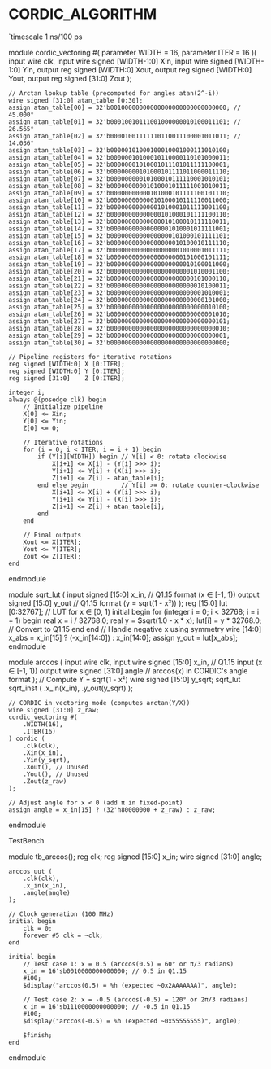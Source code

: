 # CORDIC_ALGORITHM



`timescale 1 ns/100 ps

module cordic_vectoring #(
    parameter WIDTH = 16,
    parameter ITER = 16
)(
    input wire                      clk,
    input wire signed [WIDTH-1:0]  Xin,
    input wire signed [WIDTH-1:0]  Yin,
    output reg signed [WIDTH:0]    Xout,
    output reg signed [WIDTH:0]    Yout,
    output reg signed [31:0]       Zout
);

    // Arctan lookup table (precomputed for angles atan(2^-i))
    wire signed [31:0] atan_table [0:30];
    assign atan_table[00] = 32'b00100000000000000000000000000000; // 45.000°
    assign atan_table[01] = 32'b00010010111001000000010100011101; // 26.565°
    assign atan_table[02] = 32'b00001001111110110011100001011011; // 14.036°
    assign atan_table[03] = 32'b00000101000100010001000111010100;
    assign atan_table[04] = 32'b00000010100010110000110101000011;
    assign atan_table[05] = 32'b00000001010001011101011111100001;
    assign atan_table[06] = 32'b00000000101000101111011000011110;
    assign atan_table[07] = 32'b00000000010100010111110001010101;
    assign atan_table[08] = 32'b00000000001010001011111001010011;
    assign atan_table[09] = 32'b00000000000101000101111100101110;
    assign atan_table[10] = 32'b00000000000010100010111110011000;
    assign atan_table[11] = 32'b00000000000001010001011111001100;
    assign atan_table[12] = 32'b00000000000000101000101111100110;
    assign atan_table[13] = 32'b00000000000000010100010111110011;
    assign atan_table[14] = 32'b00000000000000001010001011111001;
    assign atan_table[15] = 32'b00000000000000000101000101111101;
    assign atan_table[16] = 32'b00000000000000000010100010111110;
    assign atan_table[17] = 32'b00000000000000000001010001011111;
    assign atan_table[18] = 32'b00000000000000000000101000101111;
    assign atan_table[19] = 32'b00000000000000000000010100011000;
    assign atan_table[20] = 32'b00000000000000000000001010001100;
    assign atan_table[21] = 32'b00000000000000000000000101000110;
    assign atan_table[22] = 32'b00000000000000000000000010100011;
    assign atan_table[23] = 32'b00000000000000000000000001010001;
    assign atan_table[24] = 32'b00000000000000000000000000101000;
    assign atan_table[25] = 32'b00000000000000000000000000010100;
    assign atan_table[26] = 32'b00000000000000000000000000001010;
    assign atan_table[27] = 32'b00000000000000000000000000000101;
    assign atan_table[28] = 32'b00000000000000000000000000000010;
    assign atan_table[29] = 32'b00000000000000000000000000000001;
    assign atan_table[30] = 32'b00000000000000000000000000000000;

    // Pipeline registers for iterative rotations
    reg signed [WIDTH:0] X [0:ITER];
    reg signed [WIDTH:0] Y [0:ITER];
    reg signed [31:0]    Z [0:ITER];

    integer i;
    always @(posedge clk) begin
        // Initialize pipeline
        X[0] <= Xin;
        Y[0] <= Yin;
        Z[0] <= 0;

        // Iterative rotations
        for (i = 0; i < ITER; i = i + 1) begin
            if (Y[i][WIDTH]) begin // Y[i] < 0: rotate clockwise
                X[i+1] <= X[i] - (Y[i] >>> i);
                Y[i+1] <= Y[i] + (X[i] >>> i);
                Z[i+1] <= Z[i] - atan_table[i];
            end else begin         // Y[i] >= 0: rotate counter-clockwise
                X[i+1] <= X[i] + (Y[i] >>> i);
                Y[i+1] <= Y[i] - (X[i] >>> i);
                Z[i+1] <= Z[i] + atan_table[i];
            end
        end

        // Final outputs
        Xout <= X[ITER];
        Yout <= Y[ITER];
        Zout <= Z[ITER];
    end

endmodule


module sqrt_lut (
    input  signed [15:0] x_in,  // Q1.15 format (x ∈ [-1, 1))
    output signed [15:0] y_out  // Q1.15 format (y = sqrt(1 - x²))
);
    reg [15:0] lut [0:32767]; // LUT for x ∈ [0, 1)
    initial begin
        for (integer i = 0; i < 32768; i = i + 1) begin
            real x = i / 32768.0;
            real y = $sqrt(1.0 - x * x);
            lut[i] = y * 32768.0; // Convert to Q1.15
        end
    end
    // Handle negative x using symmetry
    wire [14:0] x_abs = x_in[15] ? (-x_in[14:0]) : x_in[14:0];
    assign y_out = lut[x_abs];
endmodule



module arccos (
    input  wire clk,
    input  wire signed [15:0] x_in,    // Q1.15 input (x ∈ [-1, 1))
    output wire signed [31:0] angle    // arccos(x) in CORDIC's angle format
);
    // Compute Y = sqrt(1 - x²)
    wire signed [15:0] y_sqrt;
    sqrt_lut sqrt_inst (
        .x_in(x_in),
        .y_out(y_sqrt)
    );

    // CORDIC in vectoring mode (computes arctan(Y/X))
    wire signed [31:0] z_raw;
    cordic_vectoring #(
        .WIDTH(16),
        .ITER(16)
    ) cordic (
        .clk(clk),
        .Xin(x_in),
        .Yin(y_sqrt),
        .Xout(), // Unused
        .Yout(), // Unused
        .Zout(z_raw)
    );

    // Adjust angle for x < 0 (add π in fixed-point)
    assign angle = x_in[15] ? (32'h80000000 + z_raw) : z_raw;
endmodule



TestBench 

module tb_arccos();
    reg clk;
    reg signed [15:0] x_in;
    wire signed [31:0] angle;

    arccos uut (
        .clk(clk),
        .x_in(x_in),
        .angle(angle)
    );

    // Clock generation (100 MHz)
    initial begin
        clk = 0;
        forever #5 clk = ~clk;
    end

    initial begin
        // Test case 1: x = 0.5 (arccos(0.5) = 60° or π/3 radians)
        x_in = 16'sb0010000000000000; // 0.5 in Q1.15
        #100;
        $display("arccos(0.5) = %h (expected ~0x2AAAAAAA)", angle);

        // Test case 2: x = -0.5 (arccos(-0.5) = 120° or 2π/3 radians)
        x_in = 16'sb1110000000000000; // -0.5 in Q1.15
        #100;
        $display("arccos(-0.5) = %h (expected ~0x55555555)", angle);

        $finish;
    end
endmodule



